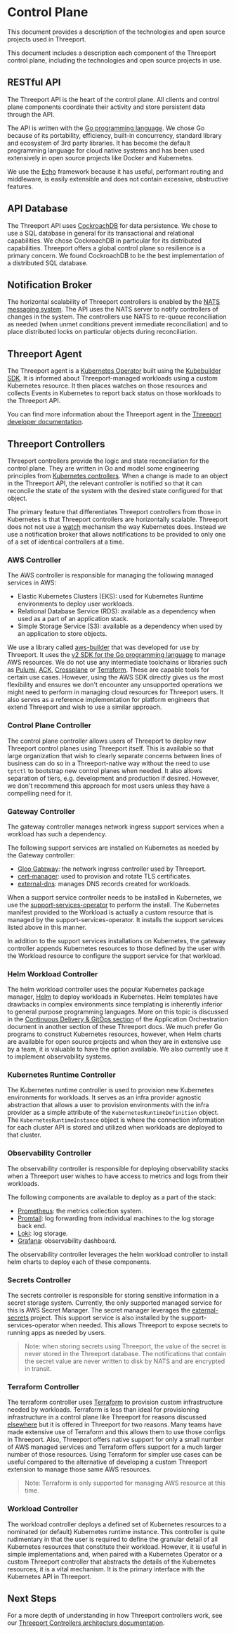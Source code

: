 # Control Plane

This document provides a description of the technologies and open source
projects used in Threeport.

This document includes a description each component of the Threeport control
plane, including the technologies and open source projects in use.

## RESTful API

The Threeport API is the heart of the control plane.  All clients and control
plane components coordinate their activity and store persistent data through the
API.

The API is written with the [Go programming
language](https://go.dev/).  We chose Go because of its portability,
efficiency, built-in concurrency, standard library and ecosystem of 3rd party
libraries.  It has become the default programming language for cloud native
systems and has been used extensively in open source projects like Docker and
Kubernetes.

We use the [Echo](https://echo.labstack.com/) framework because it has useful,
performant routing and middleware, is easily extensible and does not contain
excessive, obstructive features.

## API Database

The Threeport API uses [CockroachDB](https://github.com/cockroachdb/cockroach)
for data persistence.  We chose to use a SQL database in general for its
transactional and relational capabilities.  We chose CockroachDB in particular
for its distributed capabilities.  Threeport offers a global control plane so
resilience is a primary concern.  We found CockroachDB to be the best
implementation of a distributed SQL database.

## Notification Broker

The horizontal scalability of Threeport controllers is enabled by the [NATS
messaging system](https://github.com/nats-io/nats-server).  The API uses the
NATS server to notify controllers of changes in the system.  The controllers use
NATS to re-queue reconciliation as needed (when unmet conditions prevent
immediate reconciliation) and to place distributed locks on particular objects
during reconciliation.

## Threeport Agent

The Threeport agent is a [Kubernetes
Operator](https://kubernetes.io/docs/concepts/extend-kubernetes/operator/)
built using the [Kubebuilder
SDK](https://github.com/kubernetes-sigs/kubebuilder).  It is informed about
Threeport-managed workloads using a custom Kubernetes resource.  It then places
watches on those resources and collects Events in Kubernetes to report back
status on those workloads to the Threeport API.

You can find more information about the Threeport agent in the [Threeport
developer
documentation](https://github.com/threeport/threeport/blob/main/docs/threeport-agent.md).

## Threeport Controllers

Threeport controllers provide the logic and state reconciliation for the control
plane. They are written in Go and model some engineering principles from
[Kubernetes
controllers](https://kubernetes.io/docs/concepts/architecture/controller/).
When a change is made to an object in the Threeport API, the relevant controller
is notified so that it can reconcile the state of the system with the desired
state configured for that object.

The primary feature that differentiates
Threeport controllers from those in Kubernetes is that Threeport controllers are
horizontally scalable.  Threeport does not not use a
[watch](https://kubernetes.io/docs/reference/using-api/api-concepts/#efficient-detection-of-changes)
mechanism the way Kubernetes does.  Instead we use a notification broker
that allows notifications to be provided to only one of a set of identical
controllers at a time.

### AWS Controller

The AWS controller is responsible for managing the following managed services in
AWS:

* Elastic Kubernetes Clusters (EKS): used for Kubernetes Runtime environments to
  deploy user workloads.
* Relational Database Service (RDS): available as a dependency when used as a
  part of an application stack.
* Simple Storage Service (S3): available as a dependency when used by an
  application to store objects.

We use a library called [aws-builder](https://github.com/nukleros/aws-builder)
that was developed for use by Threeport.  It uses the [v2
SDK for the Go programming language](https://github.com/aws/aws-sdk-go-v2) to
manage AWS resources.  We do not use any intermediate toolchains or libraries
such as [Pulumi](https://github.com/pulumi/pulumi), [ACK](https://github.com/aws-controllers-k8s/community),
[Crossplane](https://github.com/crossplane/crossplane) or [Terraform](https://github.com/crossplane/crossplane).
These are capable tools for certain
use cases.  However, using the AWS SDK directly gives us the most flexibility
and ensures we don't encounter any unsupported operations we might need to
perform in managing cloud resources for Threeport users.  It also serves as a
reference implementation for platform engineers that extend Threeport and wish
to use a similar approach.

### Control Plane Controller

The control plane controller allows users of Threeport to deploy new Threeport
control planes using Threeport itself.  This is available so that large organization
that wish to clearly separate concerns between lines of business can do so in a
Threeport-native way without the need to use `tptctl` to bootstrap new control
planes when needed.  It also allows separation of tiers, e.g. development and
production if desired.  However, we don't recommend this approach for most users
unless they have a compelling need for it.

### Gateway Controller

The gateway controller manages network ingress support services when a workload
has such a dependency.

The following support services are installed on Kubernetes as needed by the
Gateway controller:

* [Gloo Gateway](https://github.com/solo-io/gloo): the network ingress
controller used by Threeport.
* [cert-manager](https://github.com/cert-manager/cert-manager): used to
provision and rotate TLS certificates.
* [external-dns](https://github.com/kubernetes-sigs/external-dns): manages DNS
records created for workloads.

When a support service controller needs to be installed in Kubernetes, we use
the
[support-services-operator](https://github.com/nukleros/support-services-operator)
to perform the install.  The Kubernetes manifest provided to the Workload is
actually a custom resource that is managed by the support-services-operator.  It
installs the support services listed above in this manner.

In addition to the support services installations on Kubernetes, the gateway
controller appends Kubernetes resources to those defined by the user with the
Workload resource to configure the support service for that workload.

### Helm Workload Controller

The helm workload controller uses the popular Kubernetes package manager,
[Helm](https://helm.sh/) to deploy workloads in Kubernetes.  Helm templates have
drawbacks in complex environments since templating is inherently inferior to
general purpose programming languages.  More on this topic is discussed in the
[Continuous Delivery & GitOps
section](../../concepts/application-orchestration#continuous-delivery-gitops)
of the Application Orchestration document in another section of these Threeport
docs.  We much prefer Go programs to construct Kubernetes resources, however,
when Helm charts are available for open source projects and when they are in
extensive use by a team, it is valuable to have the option available.  We also
currently use it to implement observability systems.

### Kubernetes Runtime Controller

The Kubernetes runtime controller is used to provision new Kubernetes
environments for workloads.  It serves as an infra provider agnostic abstraction
that allows a user to provision environments with the infra provider as a simple
attribute of the `KubernetesRuntimeDefinition` object.  The
`KubernetesRuntimeInstance` object is where the connection information for each
cluster API is stored and utilized when workloads are deployed to that cluster.

### Observability Controller

The observability controller is responsible for deploying observability stacks
when a Threeport user wishes to have access to metrics and logs from their
workloads.

The following components are available to deploy as a part of the stack:

* [Prometheus](https://prometheus.io/docs/introduction/overview/): the metrics
  collection system.
* [Promtail](https://grafana.com/docs/loki/latest/send-data/promtail/): log
  forwarding from individual machines to the log storage back end.
* [Loki](https://github.com/grafana/loki): log storage.
* [Grafana](https://github.com/grafana/grafana): observability dashboard.

The observability controller leverages the helm workload controller to install
helm charts to deploy each of these components.

### Secrets Controller

The secrets controller is responsible for storing sensitive information in a
secret storage system.  Currently, the only supported managed service for this
is AWS Secret Manager.  The secret manager leverages the
[external-secrets](https://github.com/external-secrets/external-secrets)
project.  This support service is also installed by the
support-services-operator when needed.  This allows Threeport to expose secrets
to running apps as needed by users.

> Note: when storing secrets using Threeport, the value of the secret is never
> stored in the Threeport database.  The notifications that contain the secret
> value are never written to disk by NATS and are encrypted in transit.

### Terraform Controller

The terraform controller uses [Terraform](https://www.terraform.io/) to
provision custom infrastructure needed by workloads.  Terraform is less than
ideal for provisioning infrastructure in a control plane like Threeport for
reasons discussed [elsewhere](../../concepts/application-orchestration#continuous-delivery-gitops)
but it is offered in Threeport for two reasons.  Many teams have made extensive
use of Terraform and this allows them to use those configs in Threeport.  Also,
Threeport offers native support for only a small number of AWS managed services
and Terraform offers support for a much larger number of those
resources.  Using Terraform for simpler use cases can be useful compared to the
alternative of developing a custom Threeport extension to manage those
same AWS resources.

> Note: Terraform is only supported for managing AWS resource at this time.

### Workload Controller

The workload controller deploys a defined set of Kubernetes resources to a
nominated (or default) Kubernetes runtime instance.  This controller is quite
rudimentary in that the user is required to define the granular detail of all
Kubernetes resources that constitute their workload.  However, it is useful in
simple implementations and, when paired with a Kubernetes Operator or a custom
Threeport controller that abstracts the details of the Kubernetes resources, it
is a vital mechanism.  It is the primary interface with the Kubernetes API in
Threeport.

## Next Steps

For a more depth of understanding in how Threeport controllers work, see our
[Threeport Controllers architecture documentation](../threeport-controllers).
